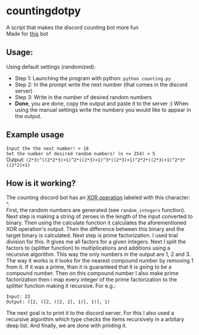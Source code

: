 # countingdotpy
A script that makes the discord counting bot more fun <br>
Made for [this](https://discord.bots.gg/bots/510016054391734273) bot

## Usage:
Using default settings (randomized):
* Step 1: Launching the program with python: `python counting.py`
* Step 2: In the prompt write the next number (that comes in the discord server)
* Step 3: Write in the number of desired random numbers
* **Done**, you are done, copy the output and paste it to the server :)
When using the manual settings write the numbers you would like to appear in the output.

## Example usage
`Input the the next number! > 18` <br>
`Set the number of desired random numbers! (n <= 254) > 5` <br>
Output: `(2*3)^((2*2*3)+1)^2*((2*3)+1)^3*((2*3)+1)^2*2*((2*3)+1)^2*3*((2*2)+1)`

## How is it working?
The counting discord bot has an [XOR operation](https://stackoverflow.com/questions/14526584/what-does-the-xor-operator-do) labeled with this character: ^. <br>
First, the random numbers are generated (see `random_integers` function). Next step is making a string of zeroes in the length of the input converted to binary.
Then using the calculate function it calculates the aforementioned XOR operation's output. Then the difference between this binary and the target binary is calculated.
Next step is prime factorization. I used trial division for this. It gives me all factors for a given integers. Next I split the factors to (splitter function) to
multiplications and additions using a recursive algorithm. This way the only numbers in the output are 1, 2 and 3. The way it works is it looks for the nearest compound
number by removing 1 from it. If it was a prime, than it is guaranteed that it is going to be a compound number. Then on this compound number I also make prime 
factorization then i map every integer of the prime factorization to the splitter function making it recursive. For e.g.:<br>
```
Input: 23
Output: ([2, ([2, ([2, 2], 1)], 1)], 1)
```
The next goal is to print it to the discord server. For this I also used a recursive algorithm which type checks the items recursively in a arbitary deep list. 
And finally, we are done with printing it.
